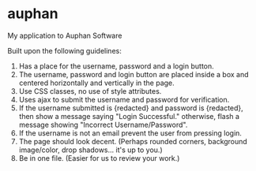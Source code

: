 # auphan
My application to Auphan Software

Built upon the following guidelines:

1. Has a place for the username, password and a login button.
2. The username, password and login button are placed inside a box and centered horizontally and vertically in the page.   
3. Use CSS classes, no use of style attributes.
4. Uses ajax to submit the username and password for verification.
5. If the username submitted is {redacted} and password is {redacted}, 
   then show a message saying "Login Successful." 
   otherwise, flash a message showing "Incorrect Username/Password".
6. If the username is not an email prevent the user from pressing login.
7. The page should look decent.  (Perhaps rounded corners, background image/color, drop shadows... it's up to you.)
8. Be in one file. (Easier for us to review your work.)
